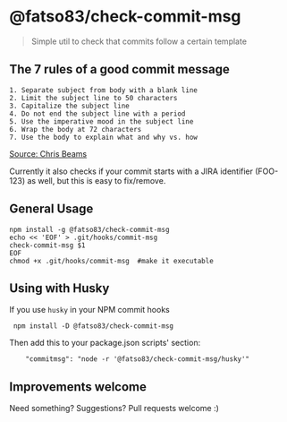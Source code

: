 # @fatso83/check-commit-msg
> Simple util to check that commits follow a certain template

## The 7 rules of a good commit message

    1. Separate subject from body with a blank line
    2. Limit the subject line to 50 characters
    3. Capitalize the subject line
    4. Do not end the subject line with a period
    5. Use the imperative mood in the subject line
    6. Wrap the body at 72 characters
    7. Use the body to explain what and why vs. how

[Source: Chris Beams](https://chris.beams.io/posts/git-commit/#seven-rules)

Currently it also checks if your commit starts with a JIRA identifier (FOO-123) as well,
but this is easy to fix/remove.

## General Usage
```
npm install -g @fatso83/check-commit-msg
echo << 'EOF' > .git/hooks/commit-msg 
check-commit-msg $1
EOF
chmod +x .git/hooks/commit-msg  #make it executable
```

## Using with Husky
If you use `husky` in your NPM commit hooks
```
 npm install -D @fatso83/check-commit-msg
```
Then add this to your package.json scripts' section:
```
    "commitmsg": "node -r '@fatso83/check-commit-msg/husky'"
```

## Improvements welcome
Need something? Suggestions? Pull requests welcome :)

